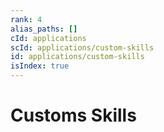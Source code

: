 ```yaml
---
rank: 4
alias_paths: []
cId: applications
scId: applications/custom-skills
id: applications/custom-skills
isIndex: true
---
```


# Customs Skills
